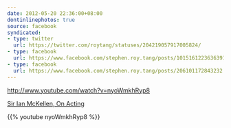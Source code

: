 ```yaml
---
date: 2012-05-20 22:36:00+08:00
dontinlinephotos: true
source: facebook
syndicated:
- type: twitter
  url: https://twitter.com/roytang/statuses/204219057917005824/
- type: facebook
  url: https://www.facebook.com/stephen.roy.tang/posts/10151612236363912
- type: facebook
  url: https://www.facebook.com/stephen.roy.tang/posts/206101172843232
---
```


http://www.youtube.com/watch?v=nyoWmkhRyp8

[Sir Ian McKellen, On Acting](https://www.youtube.com/watch?v=nyoWmkhRyp8)



{{% youtube nyoWmkhRyp8 %}}